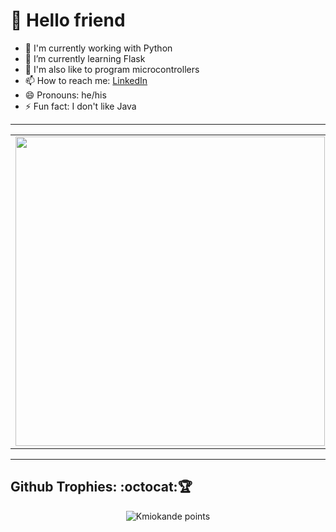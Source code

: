 # 🤖 Hello friend

- 🐍 I'm currently working with Python
- 🌱 I’m currently learning Flask
- 🔭 I'm also like to program microcontrollers
- 📫 How to reach me: [LinkedIn](https://www.linkedin.com/in/brunodesouzabezerra/)
- 😄 Pronouns: he/his
- ⚡ Fun fact: I don't like Java

---

<center>
    <table>
        <tr>
            <td>
                <img width="495px" align="left" src="https://github-readme-stats.vercel.app/api?username=Kmiokande&show_icons=true&theme=dracula" />
            </td>
            <td>
                <img width="400px" align="left" src="https://github-readme-stats.vercel.app/api/top-langs/?username=Kmiokande&layout=compact&show_icons=true&theme=dracula" />
            </td>
        </tr>
    </table>
</center>  

---

## Github Trophies: :octocat:🏆️

<p align="center">
    <img src="https://github-profile-trophy.vercel.app/?username=Kmiokande&theme=dracula&margin-w=7&hide_border=true" alt="Kmiokande points"/>
</p>

<!--
**Kmiokande/Kmiokande** is a ✨ _special_ ✨ repository because its `README.md` (this file) appears on your GitHub profile.

Here are some ideas to get you started:

- 🔭 I’m currently working on ...
- 🌱 I’m currently learning ...
- 👯 I’m looking to collaborate on ...
- 🤔 I’m looking for help with ...
- 💬 Ask me about ...
- 📫 How to reach me: ...
- 😄 Pronouns: ...
- ⚡ Fun fact: ...
-->
